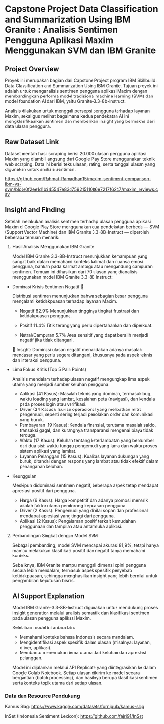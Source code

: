 # Capstone Project Data Classification and Summarization Using IBM Granite : Analisis Sentimen Pengguna Aplikasi Maxim Menggunakan SVM dan IBM Granite

## Project Overview

Proyek ini merupakan bagian dari Capstone Project program IBM Skillbuild: Data Classification and Summarization Using IBM Granite.
Tujuan proyek ini adalah untuk menganalisis sentimen pengguna aplikasi Maxim dengan membandingkan performa model tradisional machine learning (SVM) dan model foundation AI dari IBM, yaitu Granite-3.3-8b-instruct.

Analisis dilakukan untuk menggali persepsi pengguna terhadap layanan Maxim, sekaligus melihat bagaimana kedua pendekatan AI ini mengklasifikasikan sentimen dan memberikan insight yang bermakna dari data ulasan pengguna.

## Raw Dataset Link

Dataset mentah hasil scraping berisi 20.000 ulasan pengguna aplikasi Maxim yang diambil langsung dari Google Play Store menggunakan teknik web scraping.
Data ini berisi teks ulasan, rating, serta tanggal ulasan yang digunakan untuk analisis sentimen.

https://github.com/Rahmat-Ramadhan15/maxim-sentiment-comparison-ibm-vs-svm/blob/0f2ee1d1b945547e83d75921511086e7217f6247/maxim_reviews.csv

## Insight and Finding

Setelah melakukan analisis sentimen terhadap ulasan pengguna aplikasi Maxim di Google Play Store menggunakan dua pendekatan berbeda — SVM (Support Vector Machine) 
dan IBM Granite 3.3-8B-Instruct — diperoleh beberapa temuan menarik:

1. Hasil Analisis Menggunakan IBM Granite

   Model IBM Granite 3.3-8B-Instruct menunjukkan kemampuan yang sangat baik dalam memahami konteks kalimat dan nuansa emosi pengguna, bahkan pada kalimat ambigu atau mengandung campuran sentimen.
Temuan ini dihasilkan dari 70 ulasan yang dianalisis menggunakan model IBM Granite 3.3-8B Instruct:
  
- Dominasi Krisis Sentimen Negatif 🚨
    
    Distribusi sentimen menunjukkan bahwa sebagian besar pengguna mengalami ketidakpuasan terhadap layanan Maxim.
    
   - Negatif	82.9%	Menunjukkan tingginya tingkat frustrasi dan ketidakpuasan pengguna.
    
   - Positif	11.4%	Titik terang yang perlu dipertahankan dan diperkuat.
    
   - Netral/Campuran	5.7%	Area sensitif yang dapat beralih menjadi negatif jika tidak ditangani.
    
    💬 Insight: Dominasi ulasan negatif menandakan adanya masalah mendasar yang perlu segera ditangani, khususnya pada aspek teknis dan interaksi pengguna.

- Lima Fokus Kritis (Top 5 Pain Points)

  Analisis mendalam terhadap ulasan negatif mengungkap lima aspek utama yang menjadi sumber keluhan pengguna:

  - Aplikasi (41 Kasus): Masalah teknis yang dominan, termasuk bug, waktu loading yang lambat, kesalahan peta (navigasi), dan kendala pada proses login atau verifikasi.
  - Driver (24 Kasus): Isu-isu operasional yang melibatkan mitra pengemudi, seperti sering terjadi penolakan order dan komunikasi yang buruk.
  - Pembayaran (19 Kasus): Kendala finansial, terutama masalah saldo, transaksi gagal, dan kurangnya transparansi mengenai biaya tidak terduga.
  - Waktu (17 Kasus): Keluhan tentang keterlambatan yang bersumber dari dua sisi: waktu tunggu pengemudi yang lama dan waktu proses sistem aplikasi yang lambat.
  - Layanan Pelanggan (15 Kasus): Kualitas layanan dukungan yang buruk, ditandai dengan respons yang lambat atau tidak efektif dalam penanganan keluhan.
 
- Keunggulan

  Meskipun didominasi sentimen negatif, beberapa aspek tetap mendapat apresiasi positif dari pengguna.

  - Harga (6 Kasus): Harga kompetitif dan adanya promosi menarik adalah faktor utama pendorong kepuasan pengguna.
  - Driver (2 Kasus): Pengemudi yang dinilai sopan dan profesional mendapat apresiasi yang tinggi dari pengguna.
  - Aplikasi (2 Kasus): Pengalaman positif terkait kemudahan penggunaan dan tampilan atau antarmuka aplikasi.
 
2. Perbandingan Singkat dengan Model SVM

   Sebagai pembanding, model SVM mencapai akurasi 81,9%, tetapi hanya mampu melakukan klasifikasi positif dan negatif tanpa memahami konteks.
   
    Sebaliknya, IBM Granite mampu menggali dimensi opini pengguna secara lebih mendalam, termasuk aspek spesifik penyebab ketidakpuasan, sehingga menghasilkan insight yang lebih bernilai untuk pengambilan keputusan bisnis.

   ## AI Support Explanation

   Model IBM Granite-3.3-8B-Instruct digunakan untuk mendukung proses insight generation melalui analisis semantik dan klasifikasi sentimen pada ulasan pengguna aplikasi Maxim.

   Kelebihan model ini antara lain:

   - Memahami konteks bahasa Indonesia secara mendalam.
   - Mengidentifikasi aspek spesifik dalam ulasan (misalnya: layanan, driver, aplikasi).
   - Membantu menemukan tema utama dari keluhan dan apresiasi pelanggan.
  
   Model ini dijalankan melalui API Replicate yang diintegrasikan ke dalam Google Colab Notebook.
Setiap ulasan dikirim ke model secara bergantian (batch processing), dan hasilnya berupa klasifikasi sentimen serta konteks topik utama dari setiap ulasan.

### Data dan Resource Pendukung

Kamus Slag: https://www.kaggle.com/datasets/fornigulo/kamus-slag

InSet (Indonesia Sentiment Lexicon): https://github.com/fajri91/InSet
